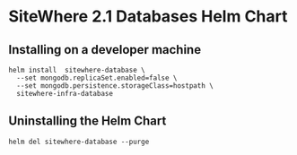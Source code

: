 # SiteWhere 2.1 Databases Helm Chart

## Installing on a developer machine

```console
helm install  sitewhere-database \
  --set mongodb.replicaSet.enabled=false \
  --set mongodb.persistence.storageClass=hostpath \
  sitewhere-infra-database
```

## Uninstalling the Helm Chart

```console
helm del sitewhere-database --purge
```
